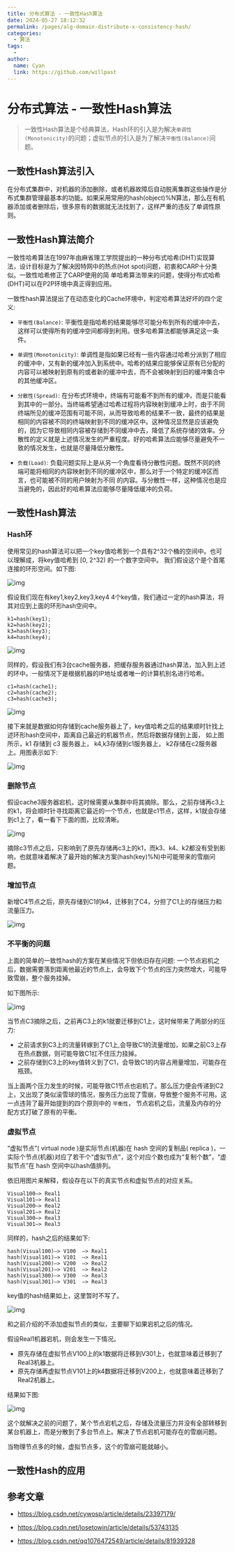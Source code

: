 ```yaml
---
title: 分布式算法 - 一致性Hash算法
date: 2024-05-27 18:12:32
permalink: /pages/alg-domain-distribute-x-consistency-hash/
categories:
  - 算法
tags:
  - 
author: 
  name: Cyan
  link: https://github.com/willpast
---
```

# 分布式算法 - 一致性Hash算法

>
> 一致性Hash算法是个经典算法，Hash环的引入是为解决`单调性(Monotonicity)`的问题；虚拟节点的引入是为了解决`平衡性(Balance)`问题。
 
## 一致性Hash算法引入

在分布式集群中，对机器的添加删除，或者机器故障后自动脱离集群这些操作是分布式集群管理最基本的功能。如果采用常用的hash(object)%N算法，那么在有机器添加或者删除后，很多原有的数据就无法找到了，这样严重的违反了单调性原则。

## 一致性Hash算法简介

一致性哈希算法在1997年由麻省理工学院提出的一种分布式哈希(DHT)实现算法，设计目标是为了解决因特网中的热点(Hot
spot)问题，初衷和CARP十分类似。一致性哈希修正了CARP使用的简 单哈希算法带来的问题，使得分布式哈希(DHT)可以在P2P环境中真正得到应用。

一致性hash算法提出了在动态变化的Cache环境中，判定哈希算法好坏的四个定义:

  * `平衡性(Balance)`: 平衡性是指哈希的结果能够尽可能分布到所有的缓冲中去，这样可以使得所有的缓冲空间都得到利用。很多哈希算法都能够满足这一条件。

  * `单调性(Monotonicity)`: 单调性是指如果已经有一些内容通过哈希分派到了相应的缓冲中，又有新的缓冲加入到系统中。哈希的结果应能够保证原有已分配的内容可以被映射到原有的或者新的缓冲中去，而不会被映射到旧的缓冲集合中的其他缓冲区。

  * `分散性(Spread)`: 在分布式环境中，终端有可能看不到所有的缓冲，而是只能看到其中的一部分。当终端希望通过哈希过程将内容映射到缓冲上时，由于不同终端所见的缓冲范围有可能不同，从而导致哈希的结果不一致，最终的结果是相同的内容被不同的终端映射到不同的缓冲区中。这种情况显然是应该避免的，因为它导致相同内容被存储到不同缓冲中去，降低了系统存储的效率。分散性的定义就是上述情况发生的严重程度。好的哈希算法应能够尽量避免不一致的情况发生，也就是尽量降低分散性。

  * `负载(Load)`: 负载问题实际上是从另一个角度看待分散性问题。既然不同的终端可能将相同的内容映射到不同的缓冲区中，那么对于一个特定的缓冲区而言，也可能被不同的用户映射为不同 的内容。与分散性一样，这种情况也是应当避免的，因此好的哈希算法应能够尽量降低缓冲的负荷。

## 一致性Hash算法

### Hash环

使用常见的hash算法可以把一个key值哈希到一个具有2^32个桶的空间中。也可以理解成，将key值哈希到 [0, 2^32) 的一个数字空间中。
我们假设这个是个首尾连接的环形空间。如下图:

![img](https://cdn.jsdelivr.net/gh/willpast/image/blog/ka_java/alg-dist-hash-1.jpg)

假设我们现在有key1,key2,key3,key4 4个key值，我们通过一定的hash算法，将其对应到上面的环形hash空间中。

    
    
    k1=hash(key1);
    k2=hash(key2);
    k3=hash(key3);
    k4=hash(key4);
    

![img](https://cdn.jsdelivr.net/gh/willpast/image/blog/ka_java/alg-dist-hash-2.jpg)

同样的，假设我们有3台cache服务器，把缓存服务器通过hash算法，加入到上述的环中。一般情况下是根据机器的IP地址或者唯一的计算机别名进行哈希。

    
    
    c1=hash(cache1);
    c2=hash(cache2);
    c3=hash(cache3);
    

![img](https://cdn.jsdelivr.net/gh/willpast/image/blog/ka_java/alg-dist-hash-3.jpg)

接下来就是数据如何存储到cache服务器上了，key值哈希之后的结果顺时针找上述环形hash空间中，距离自己最近的机器节点，然后将数据存储到上面，
如上图所示，k1 存储到 c3 服务器上， k4,k3存储到c1服务器上， k2存储在c2服务器上。用图表示如下:

![img](https://cdn.jsdelivr.net/gh/willpast/image/blog/ka_java/alg-dist-hash-4.jpg)

### 删除节点

假设cache3服务器宕机，这时候需要从集群中将其摘除。那么，之前存储再c3上的k1，将会顺时针寻找距离它最近的一个节点，也就是c1节点，这样，k1就会存储到c1上了，看一看下下面的图，比较清晰。

![img](https://cdn.jsdelivr.net/gh/willpast/image/blog/ka_java/alg-dist-hash-5.jpg)

摘除c3节点之后，只影响到了原先存储再c3上的k1，而k3、k4、k2都没有受到影响，也就意味着解决了最开始的解决方案(hash(key)%N)中可能带来的雪崩问题。

### 增加节点

新增C4节点之后，原先存储到C1的k4，迁移到了C4，分担了C1上的存储压力和流量压力。

![img](https://cdn.jsdelivr.net/gh/willpast/image/blog/ka_java/alg-dist-hash-6.jpg)

### 不平衡的问题

上面的简单的一致性hash的方案在某些情况下但依旧存在问题:
一个节点宕机之后，数据需要落到距离他最近的节点上，会导致下个节点的压力突然增大，可能导致雪崩，整个服务挂掉。

如下图所示:

![img](https://cdn.jsdelivr.net/gh/willpast/image/blog/ka_java/alg-dist-hash-7.jpg)

当节点C3摘除之后，之前再C3上的k1就要迁移到C1上，这时候带来了两部分的压力:

  * 之前请求到C3上的流量转嫁到了C1上,会导致C1的流量增加，如果之前C3上存在热点数据，则可能导致C1扛不住压力挂掉。
  * 之前存储到C3上的key值转义到了C1，会导致C1的内容占用量增加，可能存在瓶颈。

当上面两个压力发生的时候，可能导致C1节点也宕机了。那么压力便会传递到C2上，又出现了类似滚雪球的情况，服务压力出现了雪崩，导致整个服务不可用。这一点违背了最开始提到的四个原则中的
`平衡性`， 节点宕机之后，流量及内存的分配方式打破了原有的平衡。

### 虚拟节点

“虚拟节点”( virtual node )是实际节点(机器)在 hash 空间的复制品( replica
)，一实际个节点(机器)对应了若干个“虚拟节点”，这个对应个数也成为“复制个数”，“虚拟节点”在 hash 空间中以hash值排列。

依旧用图片来解释，假设存在以下的真实节点和虚拟节点的对应关系。

    
    
    Visual100—> Real1
    Visual101—> Real1
    Visual200—> Real2
    Visual201—> Real2
    Visual300—> Real3
    Visual301—> Real3
    

同样的，hash之后的结果如下:

    
    
    hash(Visual100)—> V100  —> Real1
    hash(Visual101)—> V101  —> Real1
    hash(Visual200)—> V200  —> Real2
    hash(Visual201)—> V201  —> Real2
    hash(Visual300)—> V300  —> Real3
    hash(Visual301)—> V301  —> Real3
    

key值的hash结果如上，这里暂时不写了。

![img](https://cdn.jsdelivr.net/gh/willpast/image/blog/ka_java/alg-dist-hash-8.jpg)

和之前介绍的不添加虚拟节点的类似，主要聊下如果宕机之后的情况。

假设Real1机器宕机，则会发生一下情况。

  * 原先存储在虚拟节点V100上的k1数据将迁移到V301上，也就意味着迁移到了Real3机器上。
  * 原先存储再虚拟节点V101上的k4数据将迁移到V200上，也就意味着迁移到了Real2机器上。

结果如下图:

![img](https://cdn.jsdelivr.net/gh/willpast/image/blog/ka_java/alg-dist-hash-9.png)

这个就解决之前的问题了，某个节点宕机之后，存储及流量压力并没有全部转移到某台机器上，而是分散到了多台节点上。解决了节点宕机可能存在的雪崩问题。

当物理节点多的时候，虚拟节点多，这个的雪崩可能就越小。

## 一致性Hash的应用

## 参考文章

  * https://blog.csdn.net/cywosp/article/details/23397179/

  * https://blog.csdn.net/losetowin/article/details/53743135

  * https://blog.csdn.net/qq1076472549/article/details/81939328

 
